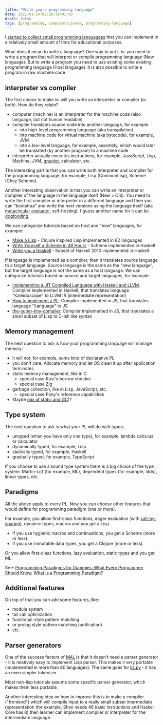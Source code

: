 ```yaml
---
title: "Write you a programming language"
date: 2021-01-14T02:26:31+01:00
draft: false
tags: [programming, computerscience, programming-language]
---
```


I [started to collect small programming languagess](https://github.com/stereobooster/write-you-a-programming-language) that you can implement in a relatively small amount of time for educational purposes.

What does it mean to write a language? One way to put it is: you need to write a program that will interpret or compile programming language (New language). But to write a program you need to use existing some existing programming language (Host language). It is also possible to write a program in raw machine code.

## interpreter vs compiler

The first choice to make is: will you write an interpreter or compiler (or both). How do they relate?

- computer (machine) is an interpreter for the machine code (also language, but not human readable)
- compiler translates source code into another language, for example
  - into high-level programming language (aka transpilation)
  - into machine code for virtual machine (aka bytecode), for example, JVM
  - into a low-level language, for example, assembly, which would later be translated (by another program) to a machine code
- interpreter actually executes instructions, for example, JavaScript, Lisp, Machine, JVM, [gnuplot](http://www.gnuplot.info/), calculator, etc.

The interesting part is that you can write both interpreter and compiler for the programming language, for example, Lisp (CommonLisp), Scheme (Chez Scheme).

Another interesting observation is that you can write an interpreter or compiler of the language in the language itself (New = Old). You need to write the first compiler or interpreter in a different language and then you can "bootstrap" and write the next versions using the language itself (aka [metacircular evaluator](https://www.youtube.com/watch?v=aAlR3cezPJg), self-hosting). I guess another name for it can be [dogfooding](https://dictionary.cambridge.org/dictionary/english/dogfooding).

We can categorize tutorials based on host and "new" languages, for example:

- [Make a Lisp](https://github.com/kanaka/mal) - Clojure inspired Lisp implemented in 82 languages
- [Write Yourself a Scheme in 48 Hours](https://upload.wikimedia.org/wikipedia/commons/a/aa/Write_Yourself_a_Scheme_in_48_Hours.pdf) - Scheme implemented in Haskell
- [Write you a Haskell](http://dev.stephendiehl.com/fun/) - Subset of Haskell 2010 implemented in Haskell

If language is implemented as a compiler, then it translates source language to a target language. Source language is the same as the "new language", but the target language is not the same as a host language. We can categorize tutorials based on source and target languages, for example:

- [Implementing a JIT Compiled Language with Haskell and LLVM](https://www.stephendiehl.com/llvm/#the-basic-language). Complier implemented in Haskell, that translates language "Kaleidoscope" to LLVM IR (intermediate representation)
- [How to implement a PL](http://lisperator.net/pltut/dream). Compiler implemented in JS, that translates language "λanguage" to JS
- [the-super-tiny-compiler](https://github.com/jamiebuilds/the-super-tiny-compiler). Compiler implemented in JS, that translates a small subset of Lisp to C-ish like syntax

## Memory management

The next question to ask is how your programming language will manage memory:

- it will not, for example, some kind of declarative PL
- you don't care. Allocate memory and let OS clean it up after application terminates
- static memory management, like in C
  - special case Rust's borrow checker
  - special case [Zig](https://ziglang.org/learn/overview/#manual-memory-management)
- garbage collection, like in Lisp, JavaScript, etc.
  - special case Pony's reference capabilities
- Maybe [mix of static and GC](https://jondgoodwin.com/pling/gmm.pdf))?

## Type system

The next question to ask is what your PL will do with types:

- untyped (when you have only one type), for example, lambda calculus or calculator
- dynamically typed, for example, Lisp
- statically typed, for example, Haskell
- gradually typed, for example, TypeScript

If you choose to use a sound type system there is a big choice of the type system: Martin-Lof (for example, ML), dependent types (for example, Idris), linear types, etc.

## Paradigms

All the above apply to every PL. Now you can choose other features that would define for programming paradigm (one or more).

For example, you allow first-class functions, eager evaluation (with [call-by-sharing](https://stereobooster.com/posts/call-by-name-by-reference-by-sharing/)), dynamic types, macros and you get a Lisp.

- If you use hygienic macros and continuations, you get a Scheme (more or less).
- If you use immutable data types, you get a Clojure (more or less).

Or you allow first-class functions, lazy evaluation, static types and you get ML.

See: [Programming Paradigms for Dummies: What Every Programmer Should Know](https://www.researchgate.net/publication/241111987_Programming_Paradigms_for_Dummies_What_Every_Programmer_Should_Know), [What is a Programming Paradigm?](https://pling.jondgoodwin.com/post/what-is-a-programming-paradigm/)

## Additional features

On top of that you can add some features, like:

- module system
- tail call optimization
- functional-style pattern matching
- or prolog style pattern matching (unification)
- etc.

## Parser generators

One of the success factors of [MAL](https://github.com/kanaka/mal) is that it doesn't need a parser generator - it is relatively easy to implement Lisp parser. This makes it very portable (implemented in more than 80 languages). The same goes for [lis.py](https://norvig.com/lispy.html) - it has an even simpler tokenizer.

Most non-lisp tutorials assume some specific parser generator, which makes them less portable.

Another interesting idea on how to improve this is to make a compiler ("frontend") which will compile input to a really small subset intermediate representation (for example, Shen needs 46 basic instructions and Haskel Core has 8) then learner can implement compiler or interpreter for the intermediate language.
